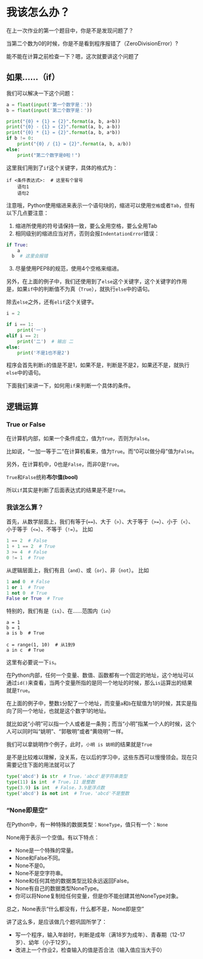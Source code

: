 # 我该怎么办？
在上一次作业的第一个题目中，你是不是发现问题了？

当第二个数为0的时候，你是不是看到程序报错了（ZeroDivisionError）?

能不能在计算之前检查一下？嗯，这次就要讲这个问题了

## 如果……（if）
我们可以解决一下这个问题：

```python
a = float(input('第一个数字是：'))
b = float(input('第二个数字是：'))

print("{0} + {1} = {2}".format(a, b, a+b))
print("{0} - {1} = {2}".format(a, b, a-b))
print("{0} * {1} = {2}".format(a, b, a*b))
if b != 0:
    print("{0} / {1} = {2}".format(a, b, a/b))
else:
    print("第二个数字是0啦！")
```

这里我们用到了`if`这个关键字，具体的格式为：
```
if <条件表达式>:  # 这里有个冒号
    语句1
    语句2
```

注意哦，Python使用缩进来表示一个语句块的，缩进可以使用`空格`或者`Tab`，但有以下几点要注意：

1. 缩进所使用的符号请保持一致，要么全用空格，要么全用Tab
2. 相同级别的缩进应当对齐，否则会报`IndentationError`错误：  
```python
if True:
    a
  b  # 这里会报错
```
3. 尽量使用PEP8的规范，使用4个空格来缩进。

另外，在上面的例子中，我们还使用到了`else`这个关键字，这个关键字的作用是，如果`if`中的判断值不为真（`True`），就执行`else`中的语句。

除去`else`之外，还有`elif`这个关键字。
```python
i = 2

if i == 1:
    print('一')
elif i == 2:
    print('二')  # 输出 二
else:
    print('不是1也不是2')
```

程序会首先判断`i`的值是不是1，如果不是，判断是不是2，如果还不是，就执行`else`中的语句。

下面我们来讲一下，如何用`if`来判断一个具体的条件。

## 逻辑运算
### True or False
在计算机内部，如果一个条件成立，值为`True`，否则为`False`。

比如说，“一加一等于二”在计算机看来，值为`True`。而“0可以做分母”值为`False`。

另外，在计算机中，0也是`False`，而非0是`True`。

`True`和`False`统称**布尔值(bool)**

所以`if`其实是判断了后面表达式的结果是不是`True`。

### 我该怎么算？
首先，从数学层面上，我们有等于(`==`)、大于（`>`）、大于等于（`>=`）、小于（`<`）、小于等于（`<=`）、不等于（`!=`）。
比如
```python
1 == 2  # False
1 + 1 == 2  # True
3 >= 4  # False
0 != 1  # True
```

从逻辑层面上，我们有且（`and`）、或（`or`）、非（`not`）。
比如
```python
1 and 0  # False
1 or 1  # True
1 not 0  # True
False or True  # True
```

特别的，我们有是（`is`）、在……范围内（`in`）
```
a = 1
b = 1
a is b  # True

c = range(1, 10)  # 从1到9
a in c  # True
```

这里有必要说一下`is`。

在Python内部，任何一个变量、数值、函数都有一个固定的地址，这个地址可以通过`id()`来查看，当两个变量所指的是同一个地址的时候，那么`is`运算出的结果就是`True`。

在上面的例子中，整数`1`分配了一个地址，而变量`a`和`b`在赋值为1的时候，其实是指向了同一个地址，也就是这个数字1的地址。

就比如说“小明”可以指一个人或者是一条狗；而当“小明”指某一个人的时候，这个人可以同时叫“姚明”、“郭敬明”或者“黄晓明”一样。

我们可以拿姚明作个例子，此时，`小明 is 姚明`的结果就是`True`

是不是比较难以理解，没关系，在以后的学习中，这些东西可以慢慢领会。现在只需要记住下面的用法就可以了
```python
type('abcd') is str  # True，'abcd'是字符串类型
type(11) is int  # True，11 是整数
type(3.9) is int  # False，3.9是浮点数
type('abcd') is not int  # True，'abcd'不是整数

```

### “None即是空”
在Python中，有一种特殊的数据类型：`NoneType`，值只有一个：`None`

None用于表示一个空值。有以下特点：

* None是一个特殊的常量。
* None和False不同。
* None不是0。
* None不是空字符串。
* None和任何其他的数据类型比较永远返回False。
* None有自己的数据类型NoneType。
* 你可以将None复制给任何变量，但是你不能创建其他NoneType对象。

总之，None表示“什么都没有，什么都不是，None即是空”

讲了这么多，是应该做几个题巩固所学了：
* 写一个程序，输入年龄时，判断是成年（满18岁为成年）、青春期（12-17岁）、幼年（小于12岁）。
* 改进上一个作业2，检查输入的值是否合法（输入值应当大于0）
